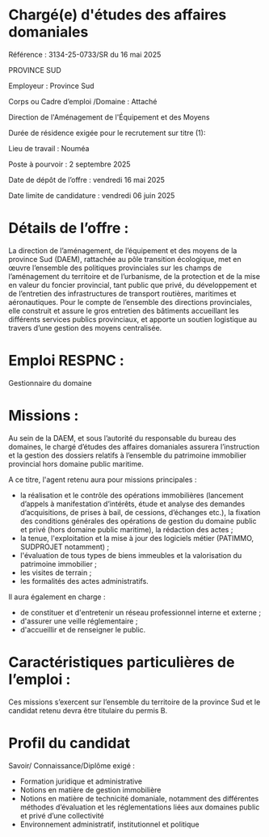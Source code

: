 # Chargé(e) d'études des affaires domaniales

Référence : 3134-25-0733/SR du 16 mai 2025

PROVINCE SUD

Employeur : Province Sud

Corps ou Cadre d’emploi /Domaine : Attaché

Direction de l'Aménagement de l'Équipement et des Moyens

Durée de résidence exigée pour le recrutement sur titre (1):

Lieu de travail : Nouméa

Poste à pourvoir : 2 septembre 2025

Date de dépôt de l’offre : vendredi 16 mai 2025

Date limite de candidature : vendredi 06 juin 2025

# Détails de l’offre :

La direction de l’aménagement, de l’équipement et des moyens de la province Sud (DAEM), rattachée au pôle transition écologique, met en œuvre l’ensemble des politiques provinciales sur les champs de l’aménagement du territoire et de l’urbanisme, de la protection et de la mise en valeur du foncier provincial, tant public que privé, du développement et de l’entretien des infrastructures de transport routières, maritimes et aéronautiques. Pour le compte de l’ensemble des directions provinciales, elle construit et assure le gros entretien des bâtiments accueillant les différents services publics provinciaux, et apporte un soutien logistique au travers d’une gestion des moyens centralisée.

# Emploi RESPNC :

Gestionnaire du domaine

# Missions :

Au sein de la DAEM, et sous l’autorité du responsable du bureau des domaines, le chargé d’études des affaires domaniales assurera l’instruction et la gestion des dossiers relatifs à l’ensemble du patrimoine immobilier provincial hors domaine public maritime.

A ce titre, l'agent retenu aura pour missions principales :

- la réalisation et le contrôle des opérations immobilières (lancement d’appels à manifestation d’intérêts, étude et analyse des demandes d’acquisitions, de prises à bail, de cessions, d’échanges etc.), la fixation des conditions générales des opérations de gestion du domaine public et privé (hors domaine public maritime), la rédaction des actes ;
- la tenue, l'exploitation et la mise à jour des logiciels métier (PATIMMO, SUDPROJET notamment) ;
- l'évaluation de tous types de biens immeubles et la valorisation du patrimoine immobilier ;
- les visites de terrain ;
- les formalités des actes administratifs.

Il aura également en charge :

- de constituer et d'entretenir un réseau professionnel interne et externe ;
- d'assurer une veille réglementaire ;
- d'accueillir et de renseigner le public.

# Caractéristiques particulières de l’emploi :

Ces missions s’exercent sur l’ensemble du territoire de la province Sud et le candidat retenu devra être titulaire du permis B.

# Profil du candidat

Savoir/ Connaissance/Diplôme exigé :

- Formation juridique et administrative
- Notions en matière de gestion immobilière
- Notions en matière de technicité domaniale, notamment des différentes méthodes d’évaluation et les réglementations liées aux domaines public et privé d’une collectivité
- Environnement administratif, institutionnel et politique